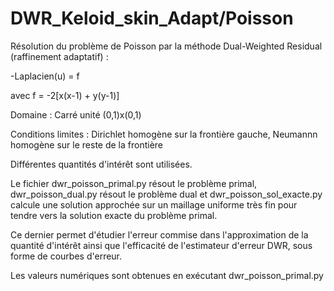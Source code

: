 # DWR_Keloid_skin_Adapt/Poisson

Résolution du problème de Poisson par la méthode Dual-Weighted Residual (raffinement adaptatif) :

-Laplacien(u) = f

avec f = -2[x(x-1) + y(y-1)]

Domaine : Carré unité (0,1)x(0,1)

Conditions limites :
Dirichlet homogène sur la frontière gauche,
Neumannn homogène sur le reste de la frontière

Différentes quantités d'intérêt sont utilisées.


Le fichier dwr_poisson_primal.py résout le problème primal, dwr_poisson_dual.py résout le problème dual et dwr_poisson_sol_exacte.py
calcule une solution approchée sur un maillage uniforme très fin pour tendre vers la solution exacte du problème primal.

Ce dernier permet d'étudier l'erreur commise dans l'approximation de la quantité d'intérêt ainsi que l'efficacité de l'estimateur d'erreur DWR,
sous forme de courbes d'erreur.

Les valeurs numériques sont obtenues en exécutant dwr_poisson_primal.py
